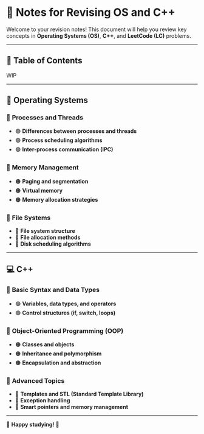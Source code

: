 # 🌟 **Notes for Revising OS and C++**

Welcome to your revision notes! This document will help you review key concepts in **Operating Systems (OS)**, **C++**, and **LeetCode (LC)** problems.

---

## 📖 **Table of Contents**

WIP

---

## 📂 **Operating Systems**

### 🔹 **Processes and Threads**

- 🟢 **Differences between processes and threads**
- 🟢 **Process scheduling algorithms**
- 🟢 **Inter-process communication (IPC)**

### 🔹 **Memory Management**

- 🟠 **Paging and segmentation**
- 🟠 **Virtual memory**
- 🟠 **Memory allocation strategies**

### 🔹 **File Systems**

- 🔵 **File system structure**
- 🔵 **File allocation methods**
- 🔵 **Disk scheduling algorithms**

---

## 💻 **C++**

### 🔹 **Basic Syntax and Data Types**

- 🟢 **Variables, data types, and operators**
- 🟢 **Control structures (if, switch, loops)**

### 🔹 **Object-Oriented Programming (OOP)**

- 🟠 **Classes and objects**
- 🟠 **Inheritance and polymorphism**
- 🟠 **Encapsulation and abstraction**

### 🔹 **Advanced Topics**

- 🔵 **Templates and STL (Standard Template Library)**
- 🔵 **Exception handling**
- 🔵 **Smart pointers and memory management**

---

🌟 **Happy studying!** 🚀
